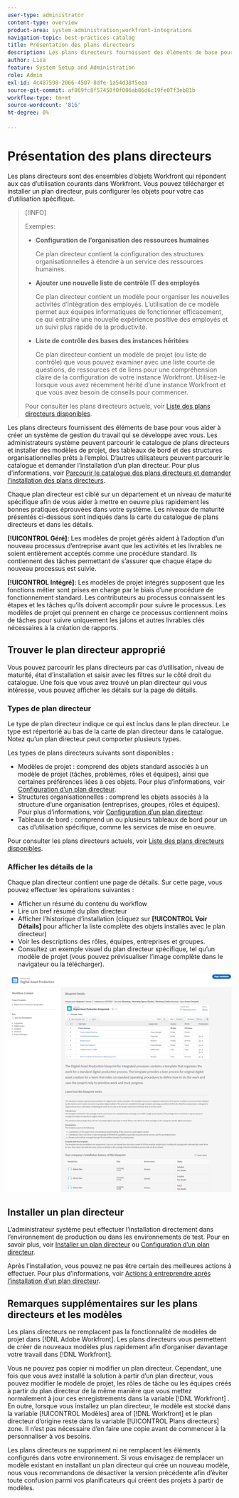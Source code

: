 ```yaml
---
user-type: administrator
content-type: overview
product-area: system-administration;workfront-integrations
navigation-topic: best-practices-catalog
title: Présentation des plans directeurs
description: Les plans directeurs fournissent des éléments de base pour vous aider à créer un système de gestion du travail qui se développe avec vous.
author: Lisa
feature: System Setup and Administration
role: Admin
exl-id: 4c487598-2066-4507-8dfe-1a54d38f5eea
source-git-commit: af869fc8f57458f0f006ab86d6c19fe07f3eb81b
workflow-type: tm+mt
source-wordcount: '816'
ht-degree: 0%

---
```


# Présentation des plans directeurs

Les plans directeurs sont des ensembles d’objets Workfront qui répondent aux cas d’utilisation courants dans Workfront. Vous pouvez télécharger et installer un plan directeur, puis configurer les objets pour votre cas d’utilisation spécifique.

>[!INFO]
>
>Exemples:
>
>* **Configuration de l’organisation des ressources humaines**
>
>   Ce plan directeur contient la configuration des structures organisationnelles à étendre à un service des ressources humaines.
>
>* **Ajouter une nouvelle liste de contrôle IT des employés**
>
>   Ce plan directeur contient un modèle pour organiser les nouvelles activités d’intégration des employés. L’utilisation de ce modèle permet aux équipes informatiques de fonctionner efficacement, ce qui entraîne une nouvelle expérience positive des employés et un suivi plus rapide de la productivité.
>
>* **Liste de contrôle des bases des instances héritées**
>
>    Ce plan directeur contient un modèle de projet (ou liste de contrôle) que vous pouvez examiner avec une liste courte de questions, de ressources et de liens pour une compréhension claire de la configuration de votre instance Workfront. Utilisez-le lorsque vous avez récemment hérité d’une instance Workfront et que vous avez besoin de conseils pour commencer.
>
>Pour consulter les plans directeurs actuels, voir [Liste des plans directeurs disponibles](/help/quicksilver/administration-and-setup/blueprints/list-of-available-blueprints.md).


Les plans directeurs fournissent des éléments de base pour vous aider à créer un système de gestion du travail qui se développe avec vous. Les administrateurs système peuvent parcourir le catalogue de plans directeurs et installer des modèles de projet, des tableaux de bord et des structures organisationnelles prêts à l’emploi. D’autres utilisateurs peuvent parcourir le catalogue et demander l’installation d’un plan directeur. Pour plus d’informations, voir [Parcourir le catalogue des plans directeurs et demander l’installation des plans directeurs](../../administration-and-setup/blueprints/browse-catalog.md).

Chaque plan directeur est ciblé sur un département et un niveau de maturité spécifique afin de vous aider à mettre en oeuvre plus rapidement les bonnes pratiques éprouvées dans votre système. Les niveaux de maturité présentés ci-dessous sont indiqués dans la carte du catalogue de plans directeurs et dans les détails.

**[!UICONTROL Géré]:** Les modèles de projet gérés aident à l’adoption d’un nouveau processus d’entreprise avant que les activités et les livrables ne soient entièrement acceptés comme une procédure standard. Ils contiennent des tâches permettant de s’assurer que chaque étape du nouveau processus est suivie.

**[!UICONTROL Intégré]:** Les modèles de projet intégrés supposent que les fonctions métier sont prises en charge par le biais d’une procédure de fonctionnement standard. Les contributeurs au processus connaissent les étapes et les tâches qu’ils doivent accomplir pour suivre le processus. Les modèles de projet qui prennent en charge ce processus contiennent moins de tâches pour suivre uniquement les jalons et autres livrables clés nécessaires à la création de rapports.

## Trouver le plan directeur approprié

Vous pouvez parcourir les plans directeurs par cas d’utilisation, niveau de maturité, état d’installation et saisir avec les filtres sur le côté droit du catalogue. Une fois que vous avez trouvé un plan directeur qui vous intéresse, vous pouvez afficher les détails sur la page de détails.

### Types de plan directeur

Le type de plan directeur indique ce qui est inclus dans le plan directeur. Le type est répertorié au bas de la carte de plan directeur dans le catalogue. Notez qu’un plan directeur peut comporter plusieurs types.

Les types de plans directeurs suivants sont disponibles :

* Modèles de projet : comprend des objets standard associés à un modèle de projet (tâches, problèmes, rôles et équipes), ainsi que certaines préférences liées à ces objets. Pour plus d’informations, voir [Configuration d’un plan directeur](../../administration-and-setup/blueprints/configure-template-package.md).
* Structures organisationnelles : comprend les objets associés à la structure d’une organisation (entreprises, groupes, rôles et équipes). Pour plus d’informations, voir [Configuration d’un plan directeur](../../administration-and-setup/blueprints/configure-template-package.md).
* Tableaux de bord : comprend un ou plusieurs tableaux de bord pour un cas d’utilisation spécifique, comme les services de mise en oeuvre.
<!--
* Request queues: Includes one or more projects configured as request queues.
* Custom forms: Includes custom forms attached to another object type, such as a project or portfolio.
* Setup features: Includes one or more elements that are configured in the Setup area of Workfront, such as layout templates.
-->

Pour consulter les plans directeurs actuels, voir [Liste des plans directeurs disponibles](/help/quicksilver/administration-and-setup/blueprints/list-of-available-blueprints.md).

### Afficher les détails de la 

Chaque plan directeur contient une page de détails. Sur cette page, vous pouvez effectuer les opérations suivantes :

* Afficher un résumé du contenu du workflow
* Lire un bref résumé du plan directeur
* Afficher l’historique d’installation (cliquez sur **[!UICONTROL Voir Détails]** pour afficher la liste complète des objets installés avec le plan directeur)
* Voir les descriptions des rôles, équipes, entreprises et groupes.
* Consultez un exemple visuel du plan directeur spécifique, tel qu’un modèle de projet (vous pouvez prévisualiser l’image complète dans le navigateur ou la télécharger).

![[!UICONTROL Détails du plan directeur] page](assets/blueprint-details-page-2022.png)

## Installer un plan directeur

L’administrateur système peut effectuer l’installation directement dans l’environnement de production ou dans les environnements de test. Pour en savoir plus, voir [Installer un plan directeur](../../administration-and-setup/blueprints/blueprints-install.md) ou [Configuration d’un plan directeur](../../administration-and-setup/blueprints/configure-template-package.md).

Après l’installation, vous pouvez ne pas être certain des meilleures actions à effectuer. Pour plus d’informations, voir [Actions à entreprendre après l’installation d’un plan directeur](../../administration-and-setup/blueprints/best-next-actions-after-install.md).

## Remarques supplémentaires sur les plans directeurs et les modèles

Les plans directeurs ne remplacent pas la fonctionnalité de modèles de projet dans [!DNL Adobe Workfront]. Les plans directeurs vous permettent de créer de nouveaux modèles plus rapidement afin d’organiser davantage votre travail dans [!DNL Workfront].

Vous ne pouvez pas copier ni modifier un plan directeur. Cependant, une fois que vous avez installé la solution à partir d’un plan directeur, vous pouvez modifier le modèle de projet, les rôles de tâche ou les équipes créés à partir du plan directeur de la même manière que vous mettez normalement à jour ces enregistrements dans la variable [!DNL Workfront] . En outre, lorsque vous installez un plan directeur, le modèle est stocké dans la variable [!UICONTROL Modèles] area of [!DNL Workfront] et le plan directeur d’origine reste dans la variable [!UICONTROL Plans directeurs] zone. Il n’est pas nécessaire d’en faire une copie avant de commencer à la personnaliser à vos besoins.

Les plans directeurs ne suppriment ni ne remplacent les éléments configurés dans votre environnement. Si vous envisagez de remplacer un modèle existant en installant un plan directeur qui crée un nouveau modèle, nous vous recommandons de désactiver la version précédente afin d’éviter toute confusion parmi vos planificateurs qui créent des projets à partir de modèles.
